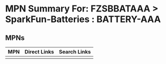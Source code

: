 



# MPN Summary For: FZSBBATAAA > SparkFun-Batteries : BATTERY-AAA

## MPNs
  

|MPN|Direct Links|Search Links|
| :--- | :--- | :--- |
||||
